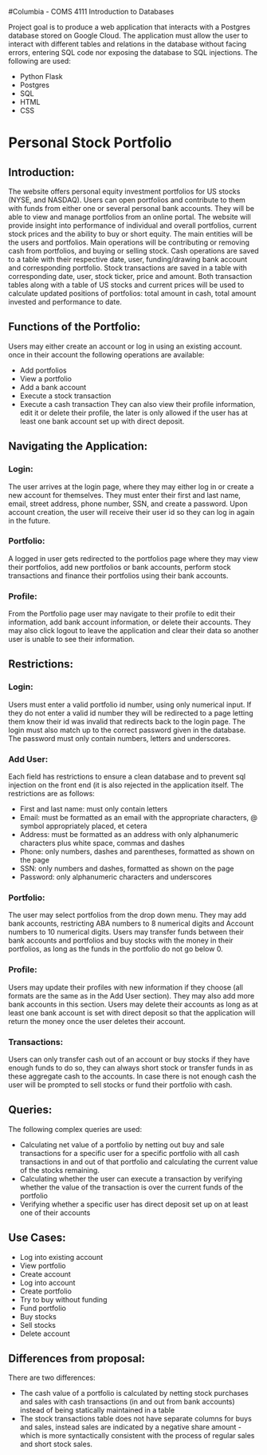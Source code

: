 #Columbia - COMS 4111 Introduction to Databases

Project goal is to produce a web application that interacts with a Postgres database
stored on Google Cloud. The application must allow the user to interact with different
tables and relations in the database without facing errors, entering SQL code nor
exposing the database to SQL injections. The following are used:

* Python Flask
* Postgres
* SQL
* HTML
* CSS

# Personal Stock Portfolio

## Introduction:
The website offers personal equity investment portfolios for US stocks (NYSE,
and NASDAQ). Users can open portfolios and contribute to them with funds from
either one or several personal bank accounts. They will be able to view and manage
portfolios from an online portal. The website will provide insight into performance
of individual and overall portfolios, current stock prices and the ability to
buy or short equity. The main entities will be the users and portfolios. Main
operations will be contributing or removing cash from portfolios, and buying
or selling stock. Cash operations are saved to a table with their respective
date, user, funding/drawing bank account and corresponding portfolio. Stock
transactions are saved in a table with corresponding date, user, stock ticker,
price and amount. Both transaction tables along with a table of US stocks and
current prices will be used to calculate updated positions of portfolios: total
amount in cash, total amount invested and performance to date.

## Functions of the Portfolio:
Users may either create an account or log in using an existing account. once in
their account the following operations are available:
* Add portfolios
* View a portfolio
* Add a bank account
* Execute a stock transaction
* Execute a cash transaction
They can also view their profile information, edit it or delete their profile,
the later is only allowed if the user has at least one bank account set up with
direct deposit.

## Navigating the Application:
### Login:
The user arrives at the login page, where they may either log in or create a new
account for themselves. They must enter their first and last name, email, street
address, phone number, SSN, and create a password. Upon account creation, the
user will receive their user id so they can log in again in the future.

### Portfolio:
A logged in user gets redirected to the portfolios page where they may view
their portfolios, add new portfolios or bank accounts, perform stock
transactions and finance their portfolios using their bank accounts.

### Profile:
From the Portfolio page user may navigate to their profile to edit their
information, add bank account information, or delete their accounts. They may also
click logout to leave the application and clear their data so another user is
unable to see their information.

## Restrictions:
### Login:
Users must enter a valid portfolio id number, using only numerical input.
If they do not enter a valid id number they will be redirected to a page letting
them know their id was invalid that redirects back to the login page. The login
must also match up to the correct password given in the database. The password
must only contain numbers, letters and underscores.

### Add User:
Each field has restrictions to ensure a clean database and to prevent sql
injection on the front end (it is also rejected in the application itself. The
  restrictions are as follows:
  * First and last name: must only contain letters
  * Email: must be formatted as an email with the appropriate characters, @ symbol
  appropriately placed, et cetera
  * Address: must be formatted as an address with only alphanumeric characters plus
  white space, commas and dashes
  * Phone: only numbers, dashes and parentheses, formatted as shown on the page
  * SSN: only numbers and dashes, formatted as shown on the page
  * Password: only alphanumeric characters and underscores

### Portfolio:
The user may select portfolios from the drop down menu. They may add bank
accounts, restricting ABA numbers to 8 numerical digits and Account numbers to
10 numerical digits. Users may transfer funds between their bank accounts and
portfolios and buy stocks with the money in their portfolios, as long as the
funds in the portfolio do not go below 0.

### Profile:
Users may update their profiles with new information if they choose (all formats
are the same as in the Add User section). They may also add more bank accounts
in this section. Users may delete their accounts as long as at least one bank
account is set with direct deposit so that the application will return the money
once the user deletes their account.

### Transactions:
Users can only transfer cash out of an account or buy stocks if they have enough
funds to do so, they can always short stock or transfer funds in as these aggregate
cash to the accounts. In case there is not enough cash the user will be prompted
to sell stocks or fund their portfolio with cash.

## Queries:
The following complex queries are used:
* Calculating net value of a portfolio by netting out buy and sale transactions
for a specific user for a specific portfolio with all cash transactions in and out
of that portfolio and calculating the current value of the stocks remaining.
* Calculating whether the user can execute a transaction by verifying whether the
value of the transaction is over the current funds of the portfolio
* Verifying whether a specific user has direct deposit set up on at least one of
their accounts

## Use Cases:
* Log into existing account
* View portfolio
* Create account
* Log into account
* Create portfolio
* Try to buy without funding
* Fund portfolio
* Buy stocks
* Sell stocks
* Delete account

## Differences from proposal:
There are two differences:
* The cash value of a portfolio is calculated by netting stock purchases and sales
with cash transactions (in and out from bank accounts) instead of being statically maintained in a table
* The stock transactions table does not have separate columns for buys and sales,
instead sales are indicated by a negative share amount - which is more syntactically
consistent with the process of regular sales and short stock sales.
